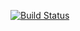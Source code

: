 [![Build Status](https://travis-ci.org/CaseyScott/Django-ecommerce.svg?branch=master)](https://travis-ci.org/CaseyScott/Django-ecommerce)